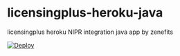# licensingplus-heroku-java
licensingplus heroku NIPR integration java app by zenefits


[![Deploy](https://www.herokucdn.com/deploy/button.svg)](https://heroku.com/deploy?template=https://github.com/zenefits/licensingplus-heroku-java)
